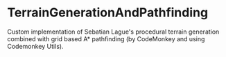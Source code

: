 # TerrainGenerationAndPathfinding
Custom implementation of Sebatian Lague's procedural terrain generation combined with grid based A* pathfinding (by CodeMonkey and using Codemonkey Utils).
